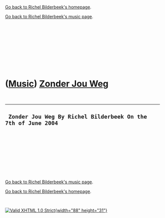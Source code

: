 [Go back to Richel Bilderbeek's homepage](index.htm).

[Go back to Richel Bilderbeek's music page](Music.htm).

 

 

 

 

 

([Music](Music.htm)) [Zonder Jou Weg](SongZonderJouWeg.htm)
===========================================================

 

  ----------------------------------------------------------------
  ` Zonder Jou Weg By Richel Bilderbeek On the 7th of June 2004`
  ----------------------------------------------------------------

 

 

 

 

 

[Go back to Richel Bilderbeek's music page](Music.htm).

[Go back to Richel Bilderbeek's homepage](index.htm).

 

[![Valid XHTML 1.0 Strict](valid-xhtml10.png){width="88"
height="31"}](http://validator.w3.org/check?uri=referer)
